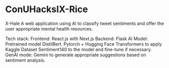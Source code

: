 # ConUHacksIX-Rice

X-Hale
A web application using AI to classify tweet sentiments and offer the user appropriate mental health resources.

Tech stack:
Frontend: React.js with Next.js
Backend: Flask
AI Model: Pretrained model DistilBert. Pytorch + Hugging Face Transformers to apply Kaggle Dataset Sentiment140 to the model and fine-tune if necessary.
GenAI mode: Gemini to generate appropriate suggestions based on sentiment analysis.
